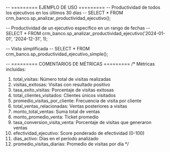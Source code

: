 -- ========= EJEMPLO DE USO =========
-- Productividad de todos los ejecutivos en los últimos 30 días
-- SELECT * FROM crm_banco.sp_analizar_productividad_ejecutivo();

-- Productividad de un ejecutivo específico en un rango de fechas
-- SELECT * FROM crm_banco.sp_analizar_productividad_ejecutivo('2024-01-01', '2024-12-31', 1);

-- Vista simplificada
-- SELECT * FROM crm_banco.sp_productividad_ejecutivo_simple();

-- ========= COMENTARIOS DE MÉTRICAS =========
/*
Métricas incluidas:
1. total_visitas: Número total de visitas realizadas
2. visitas_exitosas: Visitas con resultado positivo
3. tasa_exito_visitas: Porcentaje de visitas exitosas
4. total_clientes_visitados: Clientes únicos visitados
5. promedio_visitas_por_cliente: Frecuencia de visita por cliente
6. total_ventas_relacionadas: Ventas posteriores a visitas
7. monto_total_ventas: Suma total de ventas
8. monto_promedio_venta: Ticket promedio
9. tasa_conversion_visita_venta: Porcentaje de visitas que generaron ventas
10. efectividad_ejecutivo: Score ponderado de efectividad (0-100)
11. dias_activo: Días en el período analizado
12. promedio_visitas_diarias: Promedio de visitas por día
*/